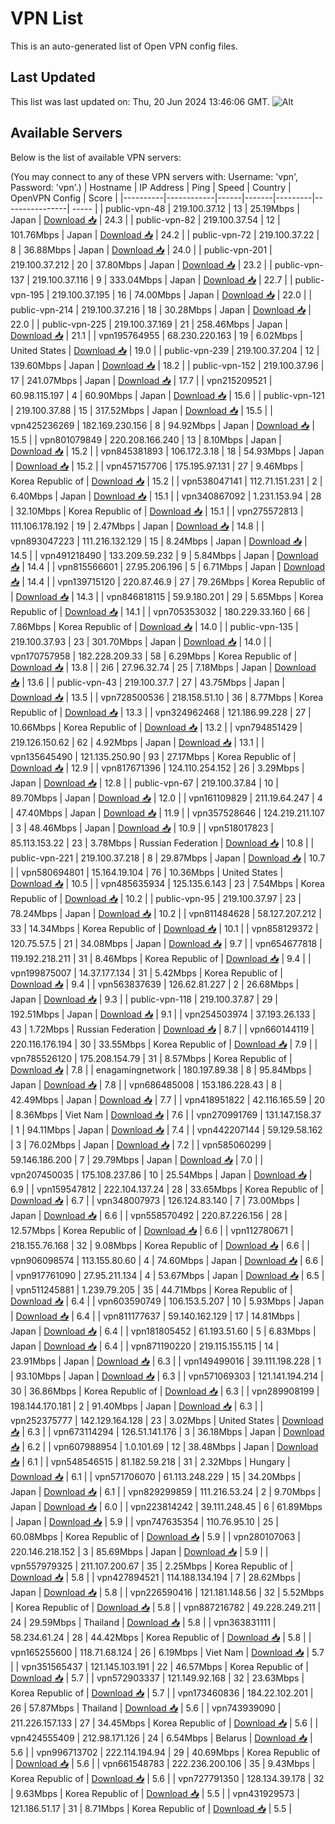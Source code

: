 # VPN List

This is an auto-generated list of Open VPN config files.

## Last Updated

This list was last updated on: Thu, 20 Jun 2024 13:46:06 GMT.
![Alt](https://repobeats.axiom.co/api/embed/186b98318ef1479477931607c1ad7d823f12451f.svg "Repobeats analytics image")

## Available Servers

Below is the list of available VPN servers:

(You may connect to any of these VPN servers with: Username: 'vpn', Password: 'vpn'.)
| Hostname | IP Address | Ping | Speed | Country | OpenVPN Config | Score |
|----------|------------|------|-------|---------|----------------| ----- |
| public-vpn-48 | 219.100.37.12 | 13 | 25.19Mbps | Japan | [Download 📥](./configs/server_0_JP.ovpn) | 24.3 |
| public-vpn-82 | 219.100.37.54 | 12 | 101.76Mbps | Japan | [Download 📥](./configs/server_1_JP.ovpn) | 24.2 |
| public-vpn-72 | 219.100.37.22 | 8 | 36.88Mbps | Japan | [Download 📥](./configs/server_2_JP.ovpn) | 24.0 |
| public-vpn-201 | 219.100.37.212 | 20 | 37.80Mbps | Japan | [Download 📥](./configs/server_3_JP.ovpn) | 23.2 |
| public-vpn-137 | 219.100.37.116 | 9 | 333.04Mbps | Japan | [Download 📥](./configs/server_4_JP.ovpn) | 22.7 |
| public-vpn-195 | 219.100.37.195 | 16 | 74.00Mbps | Japan | [Download 📥](./configs/server_5_JP.ovpn) | 22.0 |
| public-vpn-214 | 219.100.37.216 | 18 | 30.28Mbps | Japan | [Download 📥](./configs/server_6_JP.ovpn) | 22.0 |
| public-vpn-225 | 219.100.37.169 | 21 | 258.46Mbps | Japan | [Download 📥](./configs/server_7_JP.ovpn) | 21.1 |
| vpn195764955 | 68.230.220.163 | 19 | 6.02Mbps | United States | [Download 📥](./configs/server_8_US.ovpn) | 19.0 |
| public-vpn-239 | 219.100.37.204 | 12 | 139.60Mbps | Japan | [Download 📥](./configs/server_9_JP.ovpn) | 18.2 |
| public-vpn-152 | 219.100.37.96 | 17 | 241.07Mbps | Japan | [Download 📥](./configs/server_10_JP.ovpn) | 17.7 |
| vpn215209521 | 60.98.115.197 | 4 | 60.90Mbps | Japan | [Download 📥](./configs/server_11_JP.ovpn) | 15.6 |
| public-vpn-121 | 219.100.37.88 | 15 | 317.52Mbps | Japan | [Download 📥](./configs/server_12_JP.ovpn) | 15.5 |
| vpn425236269 | 182.169.230.156 | 8 | 94.92Mbps | Japan | [Download 📥](./configs/server_13_JP.ovpn) | 15.5 |
| vpn801079849 | 220.208.166.240 | 13 | 8.10Mbps | Japan | [Download 📥](./configs/server_14_JP.ovpn) | 15.2 |
| vpn845381893 | 106.172.3.18 | 18 | 54.93Mbps | Japan | [Download 📥](./configs/server_15_JP.ovpn) | 15.2 |
| vpn457157706 | 175.195.97.131 | 27 | 9.46Mbps | Korea Republic of | [Download 📥](./configs/server_16_KR.ovpn) | 15.2 |
| vpn538047141 | 112.71.151.231 | 2 | 6.40Mbps | Japan | [Download 📥](./configs/server_17_JP.ovpn) | 15.1 |
| vpn340867092 | 1.231.153.94 | 28 | 32.10Mbps | Korea Republic of | [Download 📥](./configs/server_18_KR.ovpn) | 15.1 |
| vpn275572813 | 111.106.178.192 | 19 | 2.47Mbps | Japan | [Download 📥](./configs/server_19_JP.ovpn) | 14.8 |
| vpn893047223 | 111.216.132.129 | 15 | 8.24Mbps | Japan | [Download 📥](./configs/server_20_JP.ovpn) | 14.5 |
| vpn491218490 | 133.209.59.232 | 9 | 5.84Mbps | Japan | [Download 📥](./configs/server_21_JP.ovpn) | 14.4 |
| vpn815566601 | 27.95.206.196 | 5 | 6.71Mbps | Japan | [Download 📥](./configs/server_22_JP.ovpn) | 14.4 |
| vpn139715120 | 220.87.46.9 | 27 | 79.26Mbps | Korea Republic of | [Download 📥](./configs/server_23_KR.ovpn) | 14.3 |
| vpn846818115 | 59.9.180.201 | 29 | 5.65Mbps | Korea Republic of | [Download 📥](./configs/server_24_KR.ovpn) | 14.1 |
| vpn705353032 | 180.229.33.160 | 66 | 7.86Mbps | Korea Republic of | [Download 📥](./configs/server_25_KR.ovpn) | 14.0 |
| public-vpn-135 | 219.100.37.93 | 23 | 301.70Mbps | Japan | [Download 📥](./configs/server_26_JP.ovpn) | 14.0 |
| vpn170757958 | 182.228.209.33 | 58 | 6.29Mbps | Korea Republic of | [Download 📥](./configs/server_27_KR.ovpn) | 13.8 |
| 2i6 | 27.96.32.74 | 25 | 7.18Mbps | Japan | [Download 📥](./configs/server_28_JP.ovpn) | 13.6 |
| public-vpn-43 | 219.100.37.7 | 27 | 43.75Mbps | Japan | [Download 📥](./configs/server_29_JP.ovpn) | 13.5 |
| vpn728500536 | 218.158.51.10 | 36 | 8.77Mbps | Korea Republic of | [Download 📥](./configs/server_30_KR.ovpn) | 13.3 |
| vpn324962468 | 121.186.99.228 | 27 | 10.66Mbps | Korea Republic of | [Download 📥](./configs/server_31_KR.ovpn) | 13.2 |
| vpn794851429 | 219.126.150.62 | 62 | 4.92Mbps | Japan | [Download 📥](./configs/server_32_JP.ovpn) | 13.1 |
| vpn135645490 | 121.135.250.90 | 93 | 27.17Mbps | Korea Republic of | [Download 📥](./configs/server_33_KR.ovpn) | 12.9 |
| vpn817671396 | 124.110.254.152 | 26 | 3.29Mbps | Japan | [Download 📥](./configs/server_34_JP.ovpn) | 12.8 |
| public-vpn-67 | 219.100.37.84 | 10 | 89.70Mbps | Japan | [Download 📥](./configs/server_35_JP.ovpn) | 12.0 |
| vpn161109829 | 211.19.64.247 | 4 | 47.40Mbps | Japan | [Download 📥](./configs/server_36_JP.ovpn) | 11.9 |
| vpn357528646 | 124.219.211.107 | 3 | 48.46Mbps | Japan | [Download 📥](./configs/server_37_JP.ovpn) | 10.9 |
| vpn518017823 | 85.113.153.22 | 23 | 3.78Mbps | Russian Federation | [Download 📥](./configs/server_38_RU.ovpn) | 10.8 |
| public-vpn-221 | 219.100.37.218 | 8 | 29.87Mbps | Japan | [Download 📥](./configs/server_39_JP.ovpn) | 10.7 |
| vpn580694801 | 15.164.19.104 | 76 | 10.36Mbps | United States | [Download 📥](./configs/server_40_US.ovpn) | 10.5 |
| vpn485635934 | 125.135.6.143 | 23 | 7.54Mbps | Korea Republic of | [Download 📥](./configs/server_41_KR.ovpn) | 10.2 |
| public-vpn-95 | 219.100.37.97 | 23 | 78.24Mbps | Japan | [Download 📥](./configs/server_42_JP.ovpn) | 10.2 |
| vpn811484628 | 58.127.207.212 | 33 | 14.34Mbps | Korea Republic of | [Download 📥](./configs/server_43_KR.ovpn) | 10.1 |
| vpn858129372 | 120.75.57.5 | 21 | 34.08Mbps | Japan | [Download 📥](./configs/server_44_JP.ovpn) | 9.7 |
| vpn654677818 | 119.192.218.211 | 31 | 8.46Mbps | Korea Republic of | [Download 📥](./configs/server_45_KR.ovpn) | 9.4 |
| vpn199875007 | 14.37.177.134 | 31 | 5.42Mbps | Korea Republic of | [Download 📥](./configs/server_46_KR.ovpn) | 9.4 |
| vpn563837639 | 126.62.81.227 | 2 | 26.68Mbps | Japan | [Download 📥](./configs/server_47_JP.ovpn) | 9.3 |
| public-vpn-118 | 219.100.37.87 | 29 | 192.51Mbps | Japan | [Download 📥](./configs/server_48_JP.ovpn) | 9.1 |
| vpn254503974 | 37.193.26.133 | 43 | 1.72Mbps | Russian Federation | [Download 📥](./configs/server_49_RU.ovpn) | 8.7 |
| vpn660144119 | 220.116.176.194 | 30 | 33.55Mbps | Korea Republic of | [Download 📥](./configs/server_50_KR.ovpn) | 7.9 |
| vpn785526120 | 175.208.154.79 | 31 | 8.57Mbps | Korea Republic of | [Download 📥](./configs/server_51_KR.ovpn) | 7.8 |
| enagamingnetwork | 180.197.89.38 | 8 | 95.84Mbps | Japan | [Download 📥](./configs/server_52_JP.ovpn) | 7.8 |
| vpn686485008 | 153.186.228.43 | 8 | 42.49Mbps | Japan | [Download 📥](./configs/server_53_JP.ovpn) | 7.7 |
| vpn418951822 | 42.116.165.59 | 20 | 8.36Mbps | Viet Nam | [Download 📥](./configs/server_54_VN.ovpn) | 7.6 |
| vpn270991769 | 131.147.158.37 | 1 | 94.11Mbps | Japan | [Download 📥](./configs/server_55_JP.ovpn) | 7.4 |
| vpn442207144 | 59.129.58.162 | 3 | 76.02Mbps | Japan | [Download 📥](./configs/server_56_JP.ovpn) | 7.2 |
| vpn585060299 | 59.146.186.200 | 7 | 29.79Mbps | Japan | [Download 📥](./configs/server_57_JP.ovpn) | 7.0 |
| vpn207450035 | 175.108.237.86 | 10 | 25.54Mbps | Japan | [Download 📥](./configs/server_58_JP.ovpn) | 6.9 |
| vpn159547812 | 222.104.137.24 | 28 | 33.65Mbps | Korea Republic of | [Download 📥](./configs/server_59_KR.ovpn) | 6.7 |
| vpn348007973 | 126.124.83.140 | 7 | 73.00Mbps | Japan | [Download 📥](./configs/server_60_JP.ovpn) | 6.6 |
| vpn558570492 | 220.87.226.156 | 28 | 12.57Mbps | Korea Republic of | [Download 📥](./configs/server_61_KR.ovpn) | 6.6 |
| vpn112780671 | 218.155.76.168 | 32 | 9.08Mbps | Korea Republic of | [Download 📥](./configs/server_62_KR.ovpn) | 6.6 |
| vpn906098574 | 113.155.80.60 | 4 | 74.60Mbps | Japan | [Download 📥](./configs/server_63_JP.ovpn) | 6.6 |
| vpn917761090 | 27.95.211.134 | 4 | 53.67Mbps | Japan | [Download 📥](./configs/server_64_JP.ovpn) | 6.5 |
| vpn511245881 | 1.239.79.205 | 35 | 44.71Mbps | Korea Republic of | [Download 📥](./configs/server_65_KR.ovpn) | 6.4 |
| vpn603590749 | 106.153.5.207 | 10 | 5.93Mbps | Japan | [Download 📥](./configs/server_66_JP.ovpn) | 6.4 |
| vpn811177637 | 59.140.162.129 | 17 | 14.81Mbps | Japan | [Download 📥](./configs/server_67_JP.ovpn) | 6.4 |
| vpn181805452 | 61.193.51.60 | 5 | 6.83Mbps | Japan | [Download 📥](./configs/server_68_JP.ovpn) | 6.4 |
| vpn871190220 | 219.115.155.115 | 14 | 23.91Mbps | Japan | [Download 📥](./configs/server_69_JP.ovpn) | 6.3 |
| vpn149499016 | 39.111.198.228 | 1 | 93.10Mbps | Japan | [Download 📥](./configs/server_70_JP.ovpn) | 6.3 |
| vpn571069303 | 121.141.194.214 | 30 | 36.86Mbps | Korea Republic of | [Download 📥](./configs/server_71_KR.ovpn) | 6.3 |
| vpn289908199 | 198.144.170.181 | 2 | 91.40Mbps | Japan | [Download 📥](./configs/server_72_JP.ovpn) | 6.3 |
| vpn252375777 | 142.129.164.128 | 23 | 3.02Mbps | United States | [Download 📥](./configs/server_73_US.ovpn) | 6.3 |
| vpn673114294 | 126.51.141.176 | 3 | 36.18Mbps | Japan | [Download 📥](./configs/server_74_JP.ovpn) | 6.2 |
| vpn607988954 | 1.0.101.69 | 12 | 38.48Mbps | Japan | [Download 📥](./configs/server_75_JP.ovpn) | 6.1 |
| vpn548546515 | 81.182.59.218 | 31 | 2.32Mbps | Hungary | [Download 📥](./configs/server_76_HU.ovpn) | 6.1 |
| vpn571706070 | 61.113.248.229 | 15 | 34.20Mbps | Japan | [Download 📥](./configs/server_77_JP.ovpn) | 6.1 |
| vpn829299859 | 111.216.53.24 | 2 | 9.70Mbps | Japan | [Download 📥](./configs/server_78_JP.ovpn) | 6.0 |
| vpn223814242 | 39.111.248.45 | 6 | 61.89Mbps | Japan | [Download 📥](./configs/server_79_JP.ovpn) | 5.9 |
| vpn747635354 | 110.76.95.10 | 25 | 60.08Mbps | Korea Republic of | [Download 📥](./configs/server_80_KR.ovpn) | 5.9 |
| vpn280107063 | 220.146.218.152 | 3 | 85.69Mbps | Japan | [Download 📥](./configs/server_81_JP.ovpn) | 5.9 |
| vpn557979325 | 211.107.200.67 | 35 | 2.25Mbps | Korea Republic of | [Download 📥](./configs/server_82_KR.ovpn) | 5.8 |
| vpn427894521 | 114.188.134.194 | 7 | 28.62Mbps | Japan | [Download 📥](./configs/server_83_JP.ovpn) | 5.8 |
| vpn226590416 | 121.181.148.56 | 32 | 5.52Mbps | Korea Republic of | [Download 📥](./configs/server_84_KR.ovpn) | 5.8 |
| vpn887216782 | 49.228.249.211 | 24 | 29.59Mbps | Thailand | [Download 📥](./configs/server_85_TH.ovpn) | 5.8 |
| vpn363831111 | 58.234.61.24 | 28 | 44.42Mbps | Korea Republic of | [Download 📥](./configs/server_86_KR.ovpn) | 5.8 |
| vpn165255600 | 118.71.68.124 | 26 | 6.19Mbps | Viet Nam | [Download 📥](./configs/server_87_VN.ovpn) | 5.7 |
| vpn351565437 | 121.145.103.191 | 22 | 46.57Mbps | Korea Republic of | [Download 📥](./configs/server_88_KR.ovpn) | 5.7 |
| vpn572903337 | 121.149.92.168 | 32 | 23.63Mbps | Korea Republic of | [Download 📥](./configs/server_89_KR.ovpn) | 5.7 |
| vpn173460836 | 184.22.102.201 | 26 | 57.87Mbps | Thailand | [Download 📥](./configs/server_90_TH.ovpn) | 5.6 |
| vpn743939090 | 211.226.157.133 | 27 | 34.45Mbps | Korea Republic of | [Download 📥](./configs/server_91_KR.ovpn) | 5.6 |
| vpn424555409 | 212.98.171.126 | 24 | 6.54Mbps | Belarus | [Download 📥](./configs/server_92_BY.ovpn) | 5.6 |
| vpn996713702 | 222.114.194.94 | 29 | 40.69Mbps | Korea Republic of | [Download 📥](./configs/server_93_KR.ovpn) | 5.6 |
| vpn661548783 | 222.236.200.106 | 35 | 9.43Mbps | Korea Republic of | [Download 📥](./configs/server_94_KR.ovpn) | 5.6 |
| vpn727791350 | 128.134.39.178 | 32 | 9.63Mbps | Korea Republic of | [Download 📥](./configs/server_95_KR.ovpn) | 5.5 |
| vpn431929573 | 121.186.51.17 | 31 | 8.71Mbps | Korea Republic of | [Download 📥](./configs/server_96_KR.ovpn) | 5.5 |
